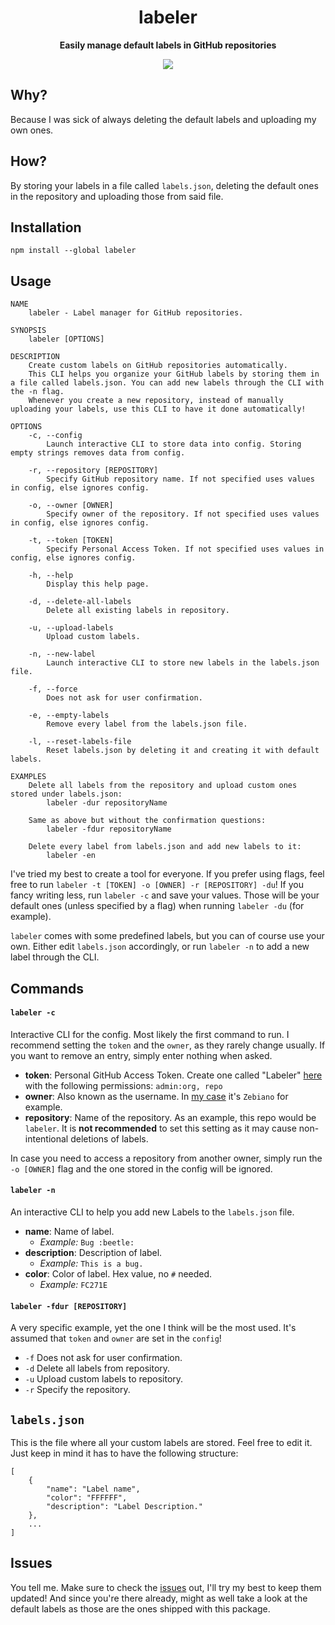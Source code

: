 <div align="center">
	<!-- <img src="Stuff/AppIcon-readme.png" width="200" height="200"> -->
	<h1>labeler</h1>
	<p>
		<b>Easily manage default labels in GitHub repositories</b>
	</p>

  <!-- Badges -->
  <a href="#usage" alt="CLI Status"><img src="https://img.shields.io/badge/CLI-Passing-green.svg"></img></a>
  <!-- <a href="#issues" alt="CLI Status"><img src="https://img.shields.io/badge/CLI-Partial-orange.svg"></img></a> -->
  <!-- <a href="#issues" alt="CLI Status"><img src="https://img.shields.io/badge/CLI-Failing-red.svg"></img></a> -->
</div>

<!-- Uncomment the following quote whenever the CLI is Failing -->
<!-- > Reason to why its failing here. -->

## Why?
Because I was sick of always deleting the default labels and uploading my own ones.

## How?
By storing your labels in a file called `labels.json`, deleting the default ones in the repository and uploading those from said file.

## Installation
```
npm install --global labeler
```

## Usage
```
NAME
    labeler - Label manager for GitHub repositories.

SYNOPSIS
    labeler [OPTIONS]

DESCRIPTION
    Create custom labels on GitHub repositories automatically.
    This CLI helps you organize your GitHub labels by storing them in a file called labels.json. You can add new labels through the CLI with the -n flag.
    Whenever you create a new repository, instead of manually uploading your labels, use this CLI to have it done automatically!

OPTIONS
    -c, --config
        Launch interactive CLI to store data into config. Storing empty strings removes data from config.

    -r, --repository [REPOSITORY]
        Specify GitHub repository name. If not specified uses values in config, else ignores config.

    -o, --owner [OWNER]
        Specify owner of the repository. If not specified uses values in config, else ignores config.

    -t, --token [TOKEN]
        Specify Personal Access Token. If not specified uses values in config, else ignores config.

    -h, --help
        Display this help page.

    -d, --delete-all-labels
        Delete all existing labels in repository.

    -u, --upload-labels
        Upload custom labels.

    -n, --new-label
        Launch interactive CLI to store new labels in the labels.json file.

    -f, --force
        Does not ask for user confirmation.

    -e, --empty-labels
        Remove every label from the labels.json file.

    -l, --reset-labels-file
        Reset labels.json by deleting it and creating it with default labels.

EXAMPLES
    Delete all labels from the repository and upload custom ones stored under labels.json:
        labeler -dur repositoryName

    Same as above but without the confirmation questions:
        labeler -fdur repositoryName

    Delete every label from labels.json and add new labels to it:
        labeler -en
```

I've tried my best to create a tool for everyone. If you prefer using flags, feel free to run `labeler -t [TOKEN] -o [OWNER] -r [REPOSITORY] -du`! If you fancy writing less, run `labeler -c` and save your values. Those will be your default ones (unless specified by a flag) when running `labeler -du` (for example).

`labeler` comes with some predefined labels, but you can of course use your own. Either edit `labels.json` accordingly, or run `labeler -n` to add a new label through the CLI.

## Commands
#### `labeler -c`
Interactive CLI for the config. Most likely the first command to run. I recommend setting the `token` and the `owner`, as they rarely change usually. If you want to remove an entry, simply enter nothing when asked.

- **token**: Personal GitHub Access Token. Create one called "Labeler" [here](https://github.com/settings/tokens) with the following permissions: `admin:org, repo`
- **owner**: Also known as the username. In [my case](https://github.com/Zebiano) it's `Zebiano` for example.
- **repository**: Name of the repository. As an example, this repo would be `labeler`. It is **not recommended** to set this setting as it may cause non-intentional deletions of labels.

In case you need to access a repository from another owner, simply run the `-o [OWNER]` flag and the one stored in the config will be ignored.

#### `labeler -n`
An interactive CLI to help you add new Labels to the `labels.json` file.

- **name**: Name of label.
  - *Example:* `Bug :beetle:`
- **description**: Description of label.
  - *Example:* `This is a bug.`
- **color**: Color of label. Hex value, no `#` needed.
  - *Example:* `FC271E`

#### `labeler -fdur [REPOSITORY]`
A very specific example, yet the one I think will be the most used. It's assumed that `token` and `owner` are set in the `config`!
- `-f` Does not ask for user confirmation.
- `-d` Delete all labels from repository.
- `-u` Upload custom labels to repository.
- `-r` Specify the repository.

## `labels.json`
This is the file where all your custom labels are stored. Feel free to edit it. Just keep in mind it has to have the following structure:
```
[
    {
        "name": "Label name",
        "color": "FFFFFF",
        "description": "Label Description."
    },
    ...
]
```

## Issues
You tell me. Make sure to check the [issues](https://github.com/zebscripts/Labeler/issues) out, I'll try my best to keep them updated! And since you're there already, might as well take a look at the default labels as those are the ones shipped with this package.

